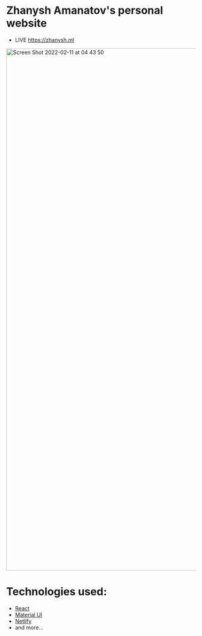 # Zhanysh Amanatov's personal website
* LIVE https://zhanysh.ml
<img width="1390" alt="Screen Shot 2022-02-11 at 04 43 50" src="https://user-images.githubusercontent.com/85785542/153509826-3261ca5c-ebcc-4521-8902-92093f06cc20.png">

# Technologies used:
* <a href="https://reactjs.org/">React</a>
* <a href="https://mui.com/getting-started/installation/">Material UI</a>
* <a href="https://www.netlify.com/">Netlify</a>
* and more...
 
